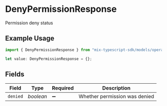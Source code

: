 # DenyPermissionResponse

Permission deny status

## Example Usage

```typescript
import { DenyPermissionResponse } from "mix-typescript-sdk/models/operations";

let value: DenyPermissionResponse = {};
```

## Fields

| Field                         | Type                          | Required                      | Description                   |
| ----------------------------- | ----------------------------- | ----------------------------- | ----------------------------- |
| `denied`                      | *boolean*                     | :heavy_minus_sign:            | Whether permission was denied |